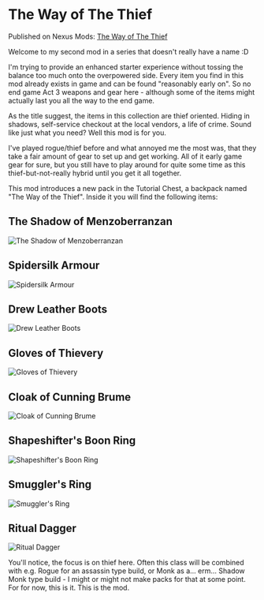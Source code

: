 # The Way of The Thief

Published on Nexus Mods: [The Way of The Thief](https://www.nexusmods.com/baldursgate3/mods/3421)

Welcome to my second mod in a series that doesn't really have a name :D

I'm trying to provide an enhanced starter experience without tossing the balance too much onto the overpowered side. Every item you find in this mod already exists in game and can be found "reasonably early on". So no end game Act 3 weapons and gear here - although some of the items might actually last you all the way to the end game.

As the title suggest, the items in this collection are thief oriented. Hiding in shadows, self-service checkout at the local vendors, a life of crime. Sound like just what you need?  Well this mod is for you.  

I've played rogue/thief before and what annoyed me the most was, that they take a fair amount of gear to set up and get working. All of it early game gear for sure, but you still have to play around for quite some time as this thief-but-not-really hybrid until you get it all together.

This mod introduces a new pack in the Tutorial Chest, a backpack named "The Way of the Thief". Inside it you will find the following items:

## The Shadow of Menzoberranzan
![The Shadow of Menzoberranzan](../media/thief/hat.png)

## Spidersilk Armour
![Spidersilk Armour](../media/thief/armour.png)

## Drew Leather Boots
![Drew Leather Boots](../media/thief/boots.png)

## Gloves of Thievery
![Gloves of Thievery](../media/thief/gloves.png)

## Cloak of Cunning Brume
![Cloak of Cunning Brume](../media/thief/cloak.png)

## Shapeshifter's Boon Ring
![Shapeshifter's Boon Ring](../media/thief/ring1.png)

## Smuggler's Ring
![Smuggler's Ring](../media/thief/ring2.png)

## Ritual Dagger
![Ritual Dagger](../media/thief/dagger.png)

You'll notice, the focus is on thief here. Often this class will be combined with e.g. Rogue for an assassin type build, or Monk as a... erm... Shadow Monk type build - I might or might not make packs for that at some point. For for now, this is it. This is the mod.